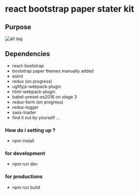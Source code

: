 # react bootstrap paper stater kit #

## Purpose

![alt tag](https://github.com/faisalarkan21/cms-laboratory/blob/master/public/images/sample.png)


## Dependencies

* react-bootstrap
* bootstrap paper themes manually added
* eslint 
* redux (on progress)
* uglifyjs-webpack-plugin
* html-webpack-plugin
* babel-preset-es2016 on stage 3
* redux-form (on progress)
* redux-logger
* sass-loader
* find it out by yourself ...


### How do i setting up ?
* npm install 
### for development 
* npm run dev
### for productions
* npm run build